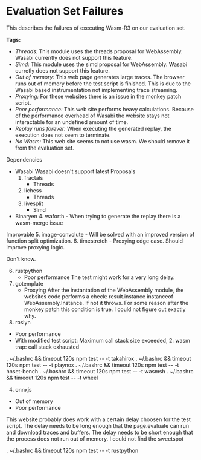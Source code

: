 # Evaluation Set Failures

This describes the failures of executing Wasm-R3 on our evaluation set.

**Tags:**
- *Threads:*
This module uses the threads proposal for WebAssembly.
Wasabi currently does not support this feature.
- *Simd:*
This module uses the simd proposal for WebAssembly.
Wasabi curretly does not support this feature.
- *Out of memory:*
This web page generates large traces. The browser runs out of memory before the test script is finished.
This is due to the Wasabi based instrumentation not implementing trace streaming.
- *Proxying:*
For these websites there is an issue in the monkey patch script.
- *Poor performance:*
This web site performs heavy calculations.
Because of the performance overhead of Wasabi the website stays not interactable for an undefined amount of time.
- *Replay runs forever:*
When executing the generated replay, the execution does not seem to terminate.
- *No Wasm:*
This web site seems to not use wasm.
We should remove it from the evaluation set.

Dependencies
- Wasabi
    Wasabi doesn't support latest Proposals
    1. fractals
        - Threads
    2. lichess
        - Threads
    3. livesplit
        - Simd
- Binaryen
    4. waforth
        - When trying to generate the replay there is a wasm-merge issue

Improvable 
    5. image-convolute
        - Will be solved with an improved version of function split optimization.
    6. timestretch
        - Proxying edge case. Should improve proxying logic.

Don't know.

6. rustpython
    - Poor performance
    The test might work for a very long delay.
2. gotemplate
    - Proxying
    After the instantation of the WebAssembly module, the websites code performs a check: result.instance instanceof WebAssembly.Instance.
    If not it throws. For some reason after the monkey patch this condition is true. I could not figure out exactly why.
6. roslyn
- Poor performance
- With modified test script: Maximum call stack size exceeded, 2: wasm trap: call stack exhausted

. ~/.bashrc && timeout 120s npm test -- -t takahirox
. ~/.bashrc && timeout 120s npm test -- -t playnox
. ~/.bashrc && timeout 120s npm test -- -t hnset-bench
. ~/.bashrc && timeout 120s npm test -- -t wasmsh
. ~/.bashrc && timeout 120s npm test -- -t wheel

4. onnxjs
- Out of memory
- Poor performance

This website probably does work with a certain delay choosen for the test script.
The delay needs to be long enough that the page.evaluate can run and download traces and buffers.
The delay needs to be short enough that the process does not run out of memory.
I could not find the sweetspot

. ~/.bashrc && timeout 120s npm test -- -t rustpython